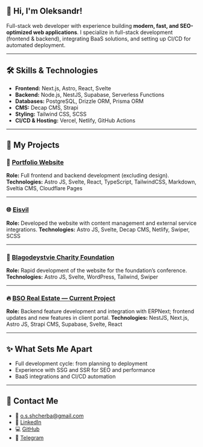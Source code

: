 ## 👋 Hi, I'm Oleksandr!

Full-stack web developer with experience building **modern, fast, and SEO-optimized web applications**. I specialize in full-stack development (frontend & backend), integrating BaaS solutions, and setting up CI/CD for automated deployment.

---

## 🛠️ **Skills & Technologies**

* **Frontend:** Next.js, Astro, React, Svelte
* **Backend:** Node.js, NestJS, Supabase, Serverless Functions
* **Databases:** PostgreSQL, Drizzle ORM, Prisma ORM
* **CMS:** Decap CMS, Strapi
* **Styling:** Tailwind CSS, SCSS
* **CI/CD & Hosting:** Vercel, Netlify, GitHub Actions

---

## 💼 **My Projects**

### 🚀 [Portfolio Website](https://alex13slem.pages.dev/projects/impact/)

**Role:** Full frontend and backend development (excluding design).
**Technologies:** Astro JS, Svelte, React, TypeScript, TailwindCSS, Markdown, Sveltia CMS, Cloudflare Pages

---

### 🌐 [Eisvil](https://eisvil-new.netlify.app)

**Role:** Developed the website with content management and external service integrations.
**Technologies:** Astro JS, Svelte, Decap CMS, Netlify, Swiper, SCSS

---

### 🎯 [Blagodeystvie Charity Foundation](https://blagodeystvie.ru)

**Role:** Rapid development of the website for the foundation’s conference.
**Technologies:** Astro JS, Svelte, WordPress, Tailwind, Swiper

---

### 🔥 [BSO Real Estate — Current Project](https://bso.ae)

**Role:** Backend feature development and integration with ERPNext; frontend updates and new features in client portal.
**Technologies:** NestJS, Next.js, Astro JS, Strapi CMS, Supabase, Svelte, React

---

## ✨ **What Sets Me Apart**

* Full development cycle: from planning to deployment
* Experience with SSG and SSR for SEO and performance
* BaaS integrations and CI/CD automation

---

## 🔗 **Contact Me**

* 📧 [o.s.shcherba@gmail.com](mailto:o.s.shcherba@gmail.com)
* 💼 [LinkedIn](https://www.linkedin.com/in/oleksandr-sherba-6a9a63320)
* 💻 [GitHub](https://github.com/alex13slem)
* 💬 [Telegram](https://t.me/alex13slem)

